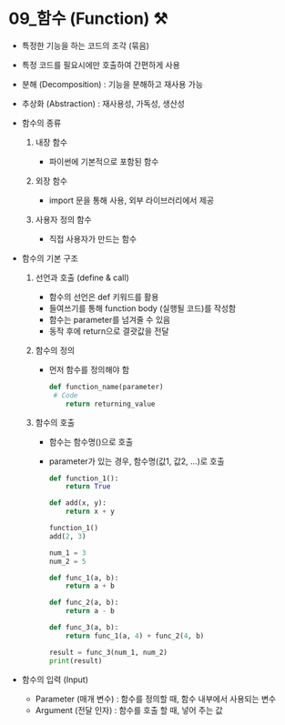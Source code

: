 # 09_함수 (Function) ⚒️

- 특정한 기능을 하는 코드의 조각 (묶음)
- 특정 코드를 필요시에만 호출하여 간편하게 사용



- 분해 (Decomposition)  : 기능을 분해하고 재사용 가능
- 추상화 (Abstraction) : 재사용성, 가독성, 생산성



- 함수의 종류

  1. 내장 함수
     - 파이썬에 기본적으로 포함된 함수

  2. 외장 함수
     - import 문을 통해 사용, 외부 라이브러리에서 제공
  3. 사용자 정의 함수
     - 직접 사용자가 만드는 함수



- 함수의 기본 구조
  1. 선언과 호출 (define & call)
     - 함수의 선언은 def 키워드를 활용
     - 들여쓰기를 통해 function body (실행될 코드)를 작성함
     - 함수는 parameter를 넘겨줄 수 있음
     - 동작 후에 return으로 결괏값을 전달
  
  
  
  2. 함수의 정의
  
     - 먼저 함수를 정의해야 함
  
       ```python
       def function_name(parameter)
       	# Code
           return returning_value
       ```
  
     
  
  3. 함수의 호출
  
     - 함수는 함수명()으로 호출
  
     - parameter가 있는 경우, 함수명(값1, 값2, ...)로 호출
  
       ```python
       def function_1():
           return True
       
       def add(x, y):
           return x + y
       
       function_1()
       add(2, 3)
       ```
  
       ```python
       num_1 = 3
       num_2 = 5
       
       def func_1(a, b):
           return a + b
       
       def func_2(a, b):
           return a - b
       
       def func_3(a, b):
           return func_1(a, 4) + func_2(4, b)
       
       result = func_3(num_1, num_2)
       print(result)
       ```
  



- 함수의 입력 (Input)
  - Parameter (매개 변수) : 함수를 정의할 때, 함수 내부에서 사용되는 변수
  - Argument (전달 인자) : 함수를 호출 할 때, 넣어 주는 값 
